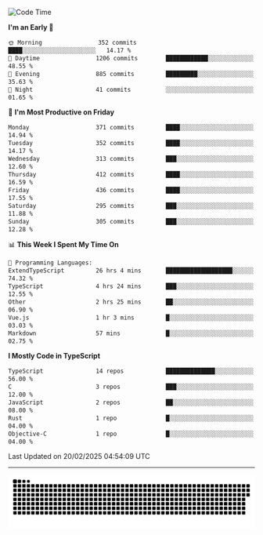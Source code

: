 <!--
<picture>
  <source
    srcset="https://github-readme-stats.vercel.app/api?username=kevinxft&show_icons=true&theme=dark"
    media="(prefers-color-scheme: dark)"
  />
  <source
    srcset="https://github-readme-stats.vercel.app/api?username=kevinxft&show_icons=true"
    media="(prefers-color-scheme: light), (prefers-color-scheme: no-preference)"
  />
  <img src="https://github-readme-stats.vercel.app/api?username=kevinxft&show_icons=true" />
</picture>
-->

<!--START_SECTION:waka-->
![Code Time](http://img.shields.io/badge/Code%20Time-3%2C116%20hrs%203%20mins-blue)

**I'm an Early 🐤** 

```text
🌞 Morning                352 commits         ████░░░░░░░░░░░░░░░░░░░░░   14.17 % 
🌆 Daytime                1206 commits        ████████████░░░░░░░░░░░░░   48.55 % 
🌃 Evening                885 commits         █████████░░░░░░░░░░░░░░░░   35.63 % 
🌙 Night                  41 commits          ░░░░░░░░░░░░░░░░░░░░░░░░░   01.65 % 
```
📅 **I'm Most Productive on Friday** 

```text
Monday                   371 commits         ████░░░░░░░░░░░░░░░░░░░░░   14.94 % 
Tuesday                  352 commits         ████░░░░░░░░░░░░░░░░░░░░░   14.17 % 
Wednesday                313 commits         ███░░░░░░░░░░░░░░░░░░░░░░   12.60 % 
Thursday                 412 commits         ████░░░░░░░░░░░░░░░░░░░░░   16.59 % 
Friday                   436 commits         ████░░░░░░░░░░░░░░░░░░░░░   17.55 % 
Saturday                 295 commits         ███░░░░░░░░░░░░░░░░░░░░░░   11.88 % 
Sunday                   305 commits         ███░░░░░░░░░░░░░░░░░░░░░░   12.28 % 
```


📊 **This Week I Spent My Time On** 

```text
💬 Programming Languages: 
ExtendTypeScript         26 hrs 4 mins       ███████████████████░░░░░░   74.32 % 
TypeScript               4 hrs 24 mins       ███░░░░░░░░░░░░░░░░░░░░░░   12.55 % 
Other                    2 hrs 25 mins       ██░░░░░░░░░░░░░░░░░░░░░░░   06.90 % 
Vue.js                   1 hr 3 mins         █░░░░░░░░░░░░░░░░░░░░░░░░   03.03 % 
Markdown                 57 mins             █░░░░░░░░░░░░░░░░░░░░░░░░   02.75 % 
```

**I Mostly Code in TypeScript** 

```text
TypeScript               14 repos            ██████████████░░░░░░░░░░░   56.00 % 
C                        3 repos             ███░░░░░░░░░░░░░░░░░░░░░░   12.00 % 
JavaScript               2 repos             ██░░░░░░░░░░░░░░░░░░░░░░░   08.00 % 
Rust                     1 repo              █░░░░░░░░░░░░░░░░░░░░░░░░   04.00 % 
Objective-C              1 repo              █░░░░░░░░░░░░░░░░░░░░░░░░   04.00 % 
```




 Last Updated on 20/02/2025 04:54:09 UTC
<!--END_SECTION:waka-->

---

<picture>
  <source media="(prefers-color-scheme: dark)" srcset="https://raw.githubusercontent.com/kevinxft/kevinxft/output/github-contribution-grid-snake-dark.svg">
  <source media="(prefers-color-scheme: light)" srcset="https://raw.githubusercontent.com/kevinxft/kevinxft/output/github-contribution-grid-snake.svg">
  <img alt="github contribution grid snake animation" src="https://raw.githubusercontent.com/kevinxft/kevinxft/output/github-contribution-grid-snake.svg">
</picture>